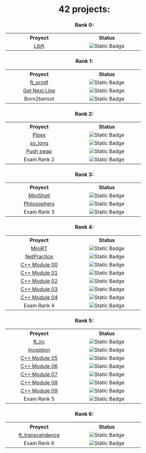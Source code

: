 <h1 align="center">42 projects:</h1>

<h3 align="center">Rank 0:</h3>
<table align="center">
  <tr>
    <th width="200">Proyect</th>
    <th width="200">Status</th>
  </tr>
  <tr>
    <td align="center"><a href="https://github.com/AlexLeoncoeur/libft">Libft</td>
    <td align="center"><img alt="Static Badge" src="https://img.shields.io/badge/112-100-blue"></td>
  </tr>
</table>

<h3 align="center">Rank 1:</h3>
<table align="center">
  <tr>
    <th width="200">Proyect</th>
    <th width="200">Status</th>
  </tr>
  <tr>
    <td align="center"><a href="https://github.com/AlexLeoncoeur/ft_printf">ft_printf</td>
    <td align="center"><img alt="Static Badge" src="https://img.shields.io/badge/100-100-blue"></td>
  </tr>
  <tr>
    <td align="center"><a href="https://github.com/AlexLeoncoeur/get_next_line">Get Next Line</td>
    <td align="center"><img alt="Static Badge" src="https://img.shields.io/badge/125-100-blue"></td>
  </tr>
  <tr>
    <td align="center">Born2beroot</td>
    <td align="center"><img alt="Static Badge" src="https://img.shields.io/badge/125-100-blue"></td>
  </tr>
</table>

<h3 align="center">Rank 2:</h3>
<table align="center">
  <tr>
    <th width="200">Proyect</th>
    <th width="200">Status</th>
  </tr>
  <tr>
    <td align="center"><a href="https://github.com/AlexLeoncoeur/pipex">Pipex</td>
    <td align="center"><img alt="Static Badge" src="https://img.shields.io/badge/125-100-blue"></td>
  </tr>
  <tr>
    <td align="center"><a href="https://github.com/AlexLeoncoeur/so_long">so_long</a></td>
    <td align="center"><img alt="Static Badge" src="https://img.shields.io/badge/100-100-blue"></td>
  </tr>
  <tr>
    <td align="center"><a href="https://github.com/AlexLeoncoeur/push_swap">Push swap</td>
    <td align="center"><img alt="Static Badge" src="https://img.shields.io/badge/125-100-blue"></td>
  </tr>
  <tr>
    <td align="center">Exam Rank 2</td>
    <td align="center"><img alt="Static Badge" src="https://img.shields.io/badge/100-100-purple"></td>
  </tr>
</table>

<h3 align="center">Rank 3:</h3>
<table align="center">
  <tr>
    <th width="200">Proyect</th>
    <th width="200">Status</th>
  </tr>
  <tr>
    <td align="center"><a href="">MiniShell</td>
    <td align="center"><img alt="Static Badge" src="https://img.shields.io/badge/n%2Fa-100-yellow"></td>
  </tr>
  <tr>
    <td align="center"><a href="">Philosophers</td>
    <td align="center"><img alt="Static Badge" src="https://img.shields.io/badge/n%2Fa-100-yellow"></td>
  </tr>
  <tr>
    <td align="center">Exam Rank 3</td>
    <td align="center"><img alt="Static Badge" src="https://img.shields.io/badge/n%2Fa-100-purple"></td>
  </tr>
</table>

<h3 align="center">Rank 4:</h3>
<table align="center">
  <tr>
    <th width="200">Proyect</th>
    <th width="200">Status</th>
  </tr>
  <tr>
    <td align="center"><a href="">MiniRT</td>
    <td align="center"><img alt="Static Badge" src="https://img.shields.io/badge/n%2Fa-100-yellow"></td>
  </tr>
  <tr>
    <td align="center"><a href="">NetPractice</td>
    <td align="center"><img alt="Static Badge" src="https://img.shields.io/badge/n%2Fa-100-yellow"></td>
  </tr>
  <tr>
    <td align="center"><a href="">C++ Module 00</td>
    <td align="center"><img alt="Static Badge" src="https://img.shields.io/badge/n%2Fa-100-yellow"></td>
  </tr>
  <tr>
    <td align="center"><a href="">C++ Module 01</td>
    <td align="center"><img alt="Static Badge" src="https://img.shields.io/badge/n%2Fa-100-yellow"></td>
  </tr>
  <tr>
    <td align="center"><a href="">C++ Module 02</td>
    <td align="center"><img alt="Static Badge" src="https://img.shields.io/badge/n%2Fa-100-yellow"></td>
  </tr>
  <tr>
    <td align="center"><a href="">C++ Module 03</td>
    <td align="center"><img alt="Static Badge" src="https://img.shields.io/badge/n%2Fa-100-yellow"></td>
  </tr>
  <tr>
    <td align="center"><a href="">C++ Module 04</td>
    <td align="center"><img alt="Static Badge" src="https://img.shields.io/badge/n%2Fa-100-yellow"></td>
  </tr>
  <tr>
    <td align="center">Exam Rank 4</td>
    <td align="center"><img alt="Static Badge" src="https://img.shields.io/badge/n%2Fa-100-purple"></td>
  </tr>
</table>

<h3 align="center">Rank 5:</h3>
<table align="center">
  <tr>
    <th width="200">Proyect</th>
    <th width="200">Status</th>
  </tr>
  <tr>
    <td align="center"><a href="">ft_irc</td>
    <td align="center"><img alt="Static Badge" src="https://img.shields.io/badge/n%2Fa-100-yellow"></td>
  </tr>
  <tr>
    <td align="center"><a href="">Inception</td>
    <td align="center"><img alt="Static Badge" src="https://img.shields.io/badge/n%2Fa-100-yellow"></td>
  </tr>
  <tr>
    <td align="center"><a href="">C++ Module 05</td>
    <td align="center"><img alt="Static Badge" src="https://img.shields.io/badge/n%2Fa-100-yellow"></td>
  </tr>
  <tr>
    <td align="center"><a href="">C++ Module 06</td>
    <td align="center"><img alt="Static Badge" src="https://img.shields.io/badge/n%2Fa-100-yellow"></td>
  </tr>
  <tr>
    <td align="center"><a href="">C++ Module 07</td>
    <td align="center"><img alt="Static Badge" src="https://img.shields.io/badge/n%2Fa-100-yellow"></td>
  </tr>
  <tr>
    <td align="center"><a href="">C++ Module 08</td>
    <td align="center"><img alt="Static Badge" src="https://img.shields.io/badge/n%2Fa-100-yellow"></td>
  </tr>
  <tr>
    <td align="center"><a href="">C++ Module 09</td>
    <td align="center"><img alt="Static Badge" src="https://img.shields.io/badge/n%2Fa-100-yellow"></td>
  </tr>
  <tr>
    <td align="center">Exam Rank 5</td>
    <td align="center"><img alt="Static Badge" src="https://img.shields.io/badge/n%2Fa-100-purple"></td>
  </tr>
</table>

<h3 align="center">Rank 6:</h3>
<table align="center">
  <tr>
    <th width="200">Proyect</th>
    <th width="200">Status</th>
  </tr>
  <tr>
    <td align="center"><a href="">ft_transcendence</td>
    <td align="center"><img alt="Static Badge" src="https://img.shields.io/badge/n%2Fa-100-yellow"></td>
  </tr>
  <tr>
    <td align="center">Exam Rank 6</td>
    <td align="center"><img alt="Static Badge" src="https://img.shields.io/badge/n%2Fa-100-purple"></td>
  </tr>
</table>

<!--
Así se comenta en HTML
-->
